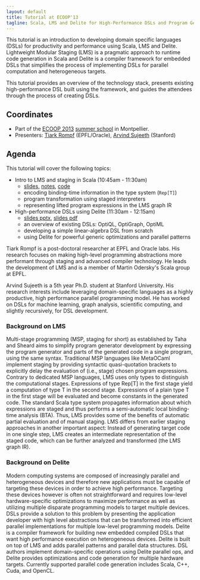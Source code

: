 ```yaml
---
layout: default
title: Tutorial at ECOOP'13
tagline: Scala, LMS and Delite for High-Performance DSLs and Program Generators
---
```



This tutorial is an introduction to developing domain specific languages (DSLs) for productivity and performance using Scala, LMS and Delite. Lightweight Modular Staging (LMS) is a pragmatic approach to runtime code generation in Scala and Delite is a compiler framework for embedded DSLs  that simplifies the process of implementing DSLs for parallel computation and heterogeneous targets.

This tutorial provides an overview of the technology stack, presents existing high-performance DSL built using the framework, and guides the attendees through the process of creating DSLs.


## Coordinates

- Part of the [ECOOP 2013](http://www.lirmm.fr/ecoop13) [summer school](http://www.cs.purdue.edu/homes/jv/events/ESS13/) in Montpellier.
- Presenters: [Tiark Rompf](http://tiarkrompf.github.io) (EPFL/Oracle), [Arvind Sujeeth](http://www.stanford.edu/~asujeeth/) (Stanford)

## Agenda

This tutorial will cover the following topics:

- Intro to LMS and staging in Scala (10:45am - 11:30am) 
  - [slides](https://dl.dropboxusercontent.com/u/5146003/ecoop13-part1-lms.pdf), 
    [notes](http://scala-lms.github.io/tutorials/),
    [code](https://github.com/scala-lms/tutorials)
  - encoding binding-time information in the type system (`Rep[T]`)
  - program transformation using staged interpreters
  - representing lifted program expressions in the LMS graph IR
- High-performance DSLs using Delite (11:30am - 12:15am)
  - [slides pptx](https://www.dropbox.com/s/4zurhmlwji0rdop/delite-pldi-tutorial.pptx),
    [slides pdf](https://dl.dropboxusercontent.com/u/5146003/delite-pldi-tutorial.pdf)
  - an overview of existing DSLs: OptiQL, OptiGraph, OptiML
  - developing a simple linear-algebra DSL from scratch
  - using Delite for powerful generic optimizations and parallel patterns

<!-- how to change size in markdown?
![alt text](http://www.cs.purdue.edu/homes/jv/events/ESS13/images/tiark.jpeg) --> 

Tiark Rompf is a post-doctoral researcher at EPFL and Oracle labs. His research focuses on making  high-level programming abstractions more performant through staging and advanced compiler technology. He leads the development of LMS and is a member of Martin Odersky's Scala group at EPFL.

<!-- ![alt text](http://www.cs.purdue.edu/homes/jv/events/ESS13/images/arvind.jpeg) --> 

Arvind Sujeeth is a 5th year Ph.D. student at Stanford University. His research interests include leveraging domain-specific languages as a highly productive, high performance parallel programming model. He has worked on DSLs for machine learning, graph analysis, scientific computing, and slightly recursively, for DSL development.




### Background on LMS
Multi-stage programming (MSP, staging for short) as established by Taha and Sheard aims to
simplify program generator development by expressing the program generator and parts of the generated code in a single program, using the same syntax. Traditional MSP languages like  MetaOCaml implement staging by providing syntactic quasi-quotation brackets to explicitly delay the evaluation of (i.e., stage) chosen program expressions. Contrary to dedicated MSP languages, LMS uses only types to distinguish the computational stages. Expressions of type Rep[T] in the first stage yield a computation of type T in the second stage. Expressions of a plain type T in the first stage will be evaluated and become constants in the generated code.
The standard Scala type system propagates information about which expressions are staged and thus performs a semi-automatic local binding-time analysis (BTA). Thus, LMS provides some of the benefits of automatic partial evaluation and of manual staging. LMS differs from earlier staging approaches in another important aspect: Instead of generating target code in one single step, LMS creates an intermediate representation of the staged code, which can be further analyzed and transformed (the LMS graph IR).

### Background on Delite
Modern computing systems are composed of increasingly parallel and heterogeneous devices and therefore new applications must be capable of targeting these devices in order to achieve high performance. Targeting these devices however is often not straightforward and requires low-level hardware-specific optimizations to maximize performance as well as utilizing multiple disparate programming models to target multiple devices. DSLs provide a solution to this problem by presenting the application developer with high level abstractions that can be transformed into efficient parallel implementations for multiple low-level programming models.  Delite is a compiler framework for building new embedded compiled DSLs that want high performance execution on heterogeneous devices. Delite is built on top of LMS and adds parallel patterns and parallel data structures. DSL authors implement domain-specific operations using Delite parallel ops, and Delite provides optimizations and code generation for multiple hardware targets. Currently supported parallel code generation includes Scala, C++, Cuda, and OpenCL.

